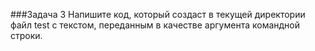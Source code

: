 ﻿###Задача 3
Напишите код, который создаст в текущей директории файл test с текстом, переданным в качестве аргумента командной строки.
